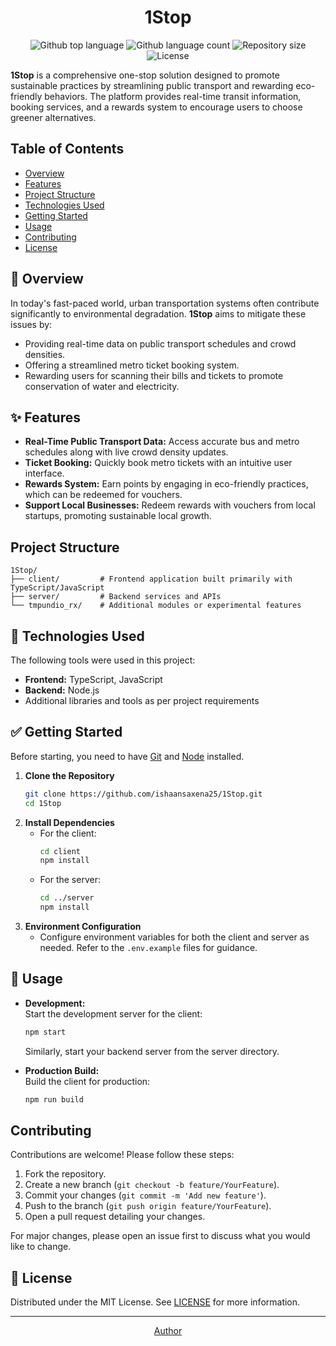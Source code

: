 <h1 align="center">1Stop</h1>

<p align="center">
  <img alt="Github top language" src="https://img.shields.io/github/languages/top/ishaansaxena25/1stop?color=56BEB8">
  <img alt="Github language count" src="https://img.shields.io/github/languages/count/ishaansaxena25/1stop?color=56BEB8">
  <img alt="Repository size" src="https://img.shields.io/github/repo-size/ishaansaxena25/1stop?color=56BEB8">
  <img alt="License" src="https://img.shields.io/github/license/ishaansaxena25/1stop?color=56BEB8">
</p>

**1Stop** is a comprehensive one-stop solution designed to promote sustainable practices by streamlining public transport and rewarding eco-friendly behaviors. The platform provides real-time transit information, booking services, and a rewards system to encourage users to choose greener alternatives.

## Table of Contents
- [Overview](#overview)
- [Features](#features)
- [Project Structure](#project-structure)
- [Technologies Used](#technologies-used)
- [Getting Started](#getting-started)
- [Usage](#usage)
- [Contributing](#contributing)
- [License](#license)

## :dart: Overview
In today's fast-paced world, urban transportation systems often contribute significantly to environmental degradation. **1Stop** aims to mitigate these issues by:
- Providing real-time data on public transport schedules and crowd densities.
- Offering a streamlined metro ticket booking system.
- Rewarding users for scanning their bills and tickets to promote conservation of water and electricity.

## :sparkles: Features
- **Real-Time Public Transport Data:** Access accurate bus and metro schedules along with live crowd density updates.
- **Ticket Booking:** Quickly book metro tickets with an intuitive user interface.
- **Rewards System:** Earn points by engaging in eco-friendly practices, which can be redeemed for vouchers.
- **Support Local Businesses:** Redeem rewards with vouchers from local startups, promoting sustainable local growth.

## Project Structure
```
1Stop/
├── client/         # Frontend application built primarily with TypeScript/JavaScript
├── server/         # Backend services and APIs
└── tmpundio_rx/    # Additional modules or experimental features
```

## :rocket: Technologies Used
The following tools were used in this project:

- **Frontend:** TypeScript, JavaScript
- **Backend:** Node.js
- Additional libraries and tools as per project requirements

## :white_check_mark: Getting Started
Before starting, you need to have [Git](https://git-scm.com) and [Node](https://nodejs.org/en/) installed.

1. **Clone the Repository**
   ```bash
   git clone https://github.com/ishaansaxena25/1Stop.git
   cd 1Stop
   ```
2. **Install Dependencies**
   - For the client:
     ```bash
     cd client
     npm install
     ```
   - For the server:
     ```bash
     cd ../server
     npm install
     ```
3. **Environment Configuration**
   - Configure environment variables for both the client and server as needed. Refer to the `.env.example` files for guidance.

## :checkered_flag: Usage
- **Development:**  
  Start the development server for the client:
  ```bash
  npm start
  ```
  Similarly, start your backend server from the server directory.
  
- **Production Build:**  
  Build the client for production:
  ```bash
  npm run build
  ```

## Contributing
Contributions are welcome! Please follow these steps:
1. Fork the repository.
2. Create a new branch (`git checkout -b feature/YourFeature`).
3. Commit your changes (`git commit -m 'Add new feature'`).
4. Push to the branch (`git push origin feature/YourFeature`).
5. Open a pull request detailing your changes.

For major changes, please open an issue first to discuss what you would like to change.

## :memo: License
Distributed under the MIT License. See [LICENSE](LICENSE) for more information.

---

<p align="center">
  <a href="https://github.com/ishaansaxena25" target="_blank">Author</a>
</p>
